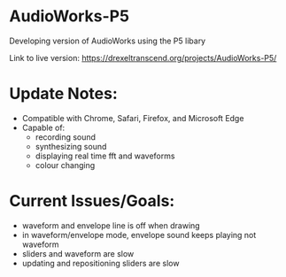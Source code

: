 # AudioWorks-P5

Developing version of AudioWorks using the P5 libary 

Link to live version: https://drexeltranscend.org/projects/AudioWorks-P5/

# Update Notes:
- Compatible with Chrome, Safari, Firefox, and Microsoft Edge
- Capable of:
  - recording sound
  - synthesizing sound 
  - displaying real time fft and waveforms
  - colour changing 

# Current Issues/Goals: 
- waveform and envelope line is off when drawing
- in waveform/envelope mode, envelope sound keeps playing not waveform 
- sliders and waveform are slow
- updating and repositioning sliders are slow
